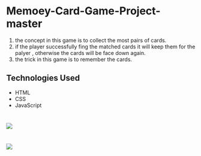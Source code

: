 # Memoey-Card-Game-Project-master

1. the concept in this game is to collect the most pairs of cards.
2. if the player successfully fing the matched cards it will keep them for the palyer , 
otherwise the cards will be face down again.
3. the trick in this game is to remember the cards.

## Technologies Used
* HTML
* CSS
* JavaScript

# <img src="img/cards_game">
# <img src="img/cards_game_win">
